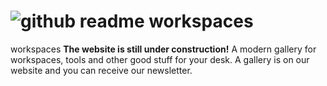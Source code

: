 # ![github readme workspaces](https://github.com/i-am-henri/workspaces/assets/98414850/8195a553-1f80-49bb-b8df-18f0daa57d56)
workspaces
**The website is still under construction!** 
A modern gallery for workspaces, tools and other good stuff for your desk. A gallery is on our website and you can receive our newsletter.

